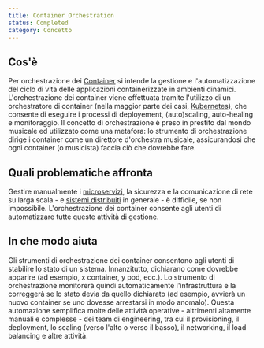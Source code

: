 ```yaml
---
title: Container Orchestration
status: Completed
category: Concetto
---
```


## Cos'è
Per orchestrazione dei [Container](/it/container/) si intende la gestione e l'automatizzazione del ciclo di vita delle applicazioni containerizzate in ambienti dinamici.
L'orchestrazione dei container viene effettuata tramite l'utilizzo di un orchestratore di container (nella maggior parte dei casi, [Kubernetes](/it/kubernetes)), che consente di eseguire i processi di deployement, (auto)scaling, auto-healing e monitoraggio.
Il concetto di orchestrazione è preso in prestito dal mondo musicale ed utilizzato come una metafora:
lo strumento di orchestrazione dirige i container come un direttore d'orchestra musicale, assicurandosi che ogni container (o musicista) faccia ciò che dovrebbe fare.



## Quali problematiche affronta
Gestire manualmente i [microservizi](/it/microservices), la sicurezza e la comunicazione di rete su larga scala - e [sistemi distribuiti](/it/distributed-systems) in generale - è difficile, se non impossibile.
L'orchestrazione dei container consente agli utenti di automatizzare tutte queste attività di gestione.

## In che modo aiuta
Gli strumenti di orchestrazione dei container consentono agli utenti di stabilire lo stato di un sistema.
Innanzitutto, dichiarano come dovrebbe apparire (ad esempio, x container, y pod, ecc.).
Lo strumento di orchestrazione monitorerà quindi automaticamente l'infrastruttura e la correggerà se lo stato devia da quello dichiarato (ad esempio, avvierà un nuovo container se uno dovesse arrestarsi in modo anomalo).
Questa automazione semplifica molte delle attività operative - altrimenti altamente manuali e complesse - dei team di engineering, tra cui il provisioning, il deployment, lo scaling (verso l'alto o verso il basso), il networking, il load balancing e altre attività.

